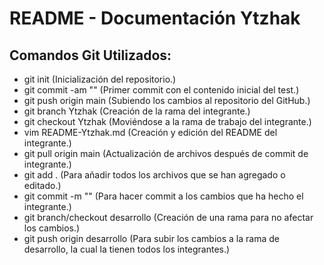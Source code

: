 # README - Documentación Ytzhak

## Comandos Git Utilizados:
- git init (Inicialización del repositorio.)
- git commit -am "" (Primer commit con el contenido inicial del test.)
- git push origin main (Subiendo los cambios al repositorio del GitHub.)
- git branch Ytzhak (Creación de la rama del integrante.)
- git checkout Ytzhak (Moviéndose a la rama de trabajo del integrante.)
- vim README-Ytzhak.md (Creación y edición del README del integrante.)
- git pull origin main (Actualización de archivos después de commit de integrante.)
- git add . (Para añadir todos los archivos que se han agregado o editado.)
- git commit -m "" (Para hacer commit a los cambios que ha hecho el integrante.)
- git branch/checkout desarrollo (Creación de una rama para no afectar los cambios.)
- git push origin desarrollo (Para subir los cambios a la rama de desarrollo, la cual la tienen todos los integrantes.)